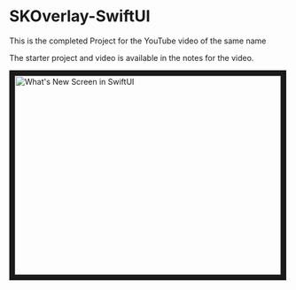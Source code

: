 # SKOverlay-SwiftUI

This is the completed Project for the YouTube video of the same name

The starter project and video is available in the notes for the video.

<a href="http://www.youtube.com/watch?feature=player_embedded&v=XRxmXg3DI4U" target="_blank"><img src="http://img.youtube.com/vi/XRxmXg3DI4U/0.jpg" alt="What's New Screen in SwiftUI" width="480" height="360" border="10" /></a>

